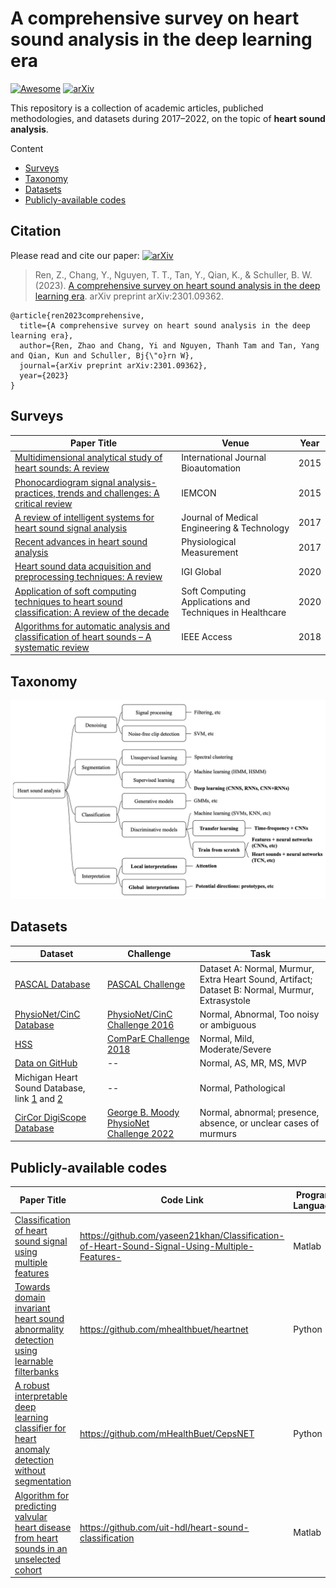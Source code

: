 # A comprehensive survey on heart sound analysis in the deep learning era

[![Awesome](https://awesome.re/badge.svg)](https://awesome.re)
[![arXiv](https://img.shields.io/badge/arXiv-2301.09362-b31b1b.svg)](https://arxiv.org/abs/2301.09362)

This repository is a collection of academic articles, publiched methodologies, and datasets during 2017–2022, on the topic of **heart sound analysis**.

Content
- [Surveys](#Surveys)
- [Taxonomy](#Taxonomy)
- [Datasets](#Datasets)
- [Publicly-available codes](#Publicly-available-codes)



## Citation
Please read and cite our paper: [![arXiv](https://img.shields.io/badge/arXiv-2301.09362-b31b1b.svg)](https://arxiv.org/abs/2301.09362)

>Ren, Z., Chang, Y., Nguyen, T. T., Tan, Y., Qian, K., & Schuller, B. W. (2023). [A comprehensive survey on heart sound analysis in the deep learning era](https://arxiv.org/abs/2301.09362). arXiv preprint arXiv:2301.09362.

```
@article{ren2023comprehensive,
  title={A comprehensive survey on heart sound analysis in the deep learning era},
  author={Ren, Zhao and Chang, Yi and Nguyen, Thanh Tam and Tan, Yang and Qian, Kun and Schuller, Bj{\"o}rn W},
  journal={arXiv preprint arXiv:2301.09362},
  year={2023}
}
```

## Surveys
| Paper Title | Venue | Year |
|----------|----------|----------|
|[Multidimensional analytical study of heart sounds: A review](https://biomed.bas.bg/bioautomation/2015/vol_19.3/files/19.3_07.pdf)|International Journal Bioautomation|2015|
|[Phonocardiogram signal analysis-practices, trends and challenges: A critical review](https://ieeexplore.ieee.org/abstract/document/7344426) | IEMCON|2015 |
|[A review of intelligent systems for heart sound signal analysis](https://www.tandfonline.com/doi/abs/10.1080/03091902.2017.1382584) |Journal of Medical Engineering & Technology |2017 |
|[Recent advances in heart sound analysis](https://iopscience.iop.org/article/10.1088/1361-6579/aa7ec8/meta) |Physiological Measurement |2017 |
|[Heart sound data acquisition and preprocessing techniques: A review](https://www.igi-global.com/chapter/heart-sound-data-acquisition-and-preprocessing-techniques/251149) |IGI Global |2020 |
|[Application of soft computing techniques to heart sound classification: A review of the decade](https://www.taylorfrancis.com/chapters/edit/10.1201/9781003003496-7/application-soft-computing-techniques-heart-sound-classification-babita-majhi-aarti-kashyap) |Soft Computing Applications and Techniques in Healthcare |2020 |
|[Algorithms for automatic analysis and classification of heart sounds – A systematic review](https://ieeexplore.ieee.org/abstract/document/8586788) |IEEE Access |2018 |


## Taxonomy
[![taxonomy](taxonomy.png)](https://arxiv.org/abs/2301.09362)

## Datasets
| Dataset | Challenge | Task |
|----------|----------|----------|
|[PASCAL Database](http://www.peterjbentley.com/heartchallenge/index.html)|[PASCAL Challenge](http://www.peterjbentley.com/heartchallenge/index.html)|Dataset A: Normal, Murmur, Extra Heart Sound, Artifact; Dataset B: Normal, Murmur, Extrasystole|
|[PhysioNet/CinC Database](https://iopscience.iop.org/article/10.1088/0967-3334/37/12/2181/meta)|[PhysioNet/CinC Challenge 2016](https://www.ahajournals.org/doi/abs/10.1161/01.cir.101.23.e215)|Normal, Abnormal, Too noisy or ambiguous|
|[HSS](https://ieeexplore.ieee.org/abstract/document/8910340)|[ComParE Challenge 2018](https://www.isca-archive.org/interspeech_2018/schuller18_interspeech.pdf)|Normal, Mild, Moderate/Severe|
|[Data on GitHub](https://www.mdpi.com/2076-3417/8/12/2344)|--|Normal, AS, MR, MS, MVP|
|Michigan Heart Sound Database, link [1](https://open.umich.edu/find/open-educational-resources/medical/heart-sound-murmur-library) and [2](https://www.med.umich.edu/lrc/psb_open/html/repo/primer_heartsound/primer_heartsound.html)|--|Normal, Pathological|
|[CirCor DigiScope Database](https://ieeexplore.ieee.org/abstract/document/9658215)|[George B. Moody PhysioNet Challenge 2022](https://journals.plos.org/digitalhealth/article?id=10.1371/journal.pdig.0000324)|Normal, abnormal; presence, absence, or unclear cases of murmurs|

## Publicly-available codes

| Paper Title | Code Link | Program Language | Model  |
|----------|----------|----------|----------|
|[Classification of heart sound signal using multiple features](https://www.mdpi.com/2076-3417/8/12/2344) |https://github.com/yaseen21khan/Classification-of-Heart-Sound-Signal-Using-Multiple-Features-|Matlab|DNN|
|[Towards domain invariant heart sound abnormality detection using learnable filterbanks](https://ieeexplore.ieee.org/abstract/document/8977359) |https://github.com/mhealthbuet/heartnet|Python|CNN|
|[A robust interpretable deep learning classifier for heart anomaly detection without segmentation](https://ieeexplore.ieee.org/abstract/document/9210180) |https://github.com/mHealthBuet/CepsNET|Python|ResNet|
|[Algorithm for predicting valvular heart disease from heart sounds in an unselected cohort](https://www.frontiersin.org/articles/10.3389/fcvm.2023.1170804/full) |https://github.com/uit-hdl/heart-sound-classification|Matlab|--|
